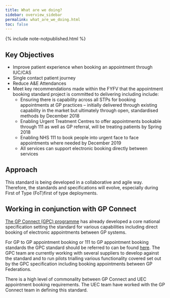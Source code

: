 ```yaml
---
title: What are we doing?
sidebar: overview_sidebar
permalink: what_are_we_doing.html
toc: false
---
```

{% include note-notpublished.html %}

## Key Objectives
* Improve patient experience when booking an appointment through IUC/CAS
* Single contact patient journey
* Reduce A&E Attendances
* Meet key recommendations made within the FYFV that the appointment booking standard project is committed to delivering including include:
  * Ensuring there is capability across all STPs for booking appointments at GP practices – initially delivered through existing capability in the market but ultimately through open, standardised methods by December 2018
  * Enabling Urgent Treatment Centres to offer appointments bookable through 111 as well as GP referral, will be treating patients by Spring 2018
  * Enabling NHS 111 to book people into urgent face to face appointments where needed by December 2019
  * All services can support electronic booking directly between services

## Approach
This standard is being developed in a collaborative and agile way. Therefore, the standards and specifications will evolve, especially during First of Type (FoT)first of type deployments.

## Working in conjunction with GP Connect
<a href="https://developer.nhs.uk/library/interoperability/gp-connect" target="_blank">The GP Connect (GPC) programme</a> has already developed a core national specification setting the standard for various capabilities including direct booking of electronic appointments between GP systems. 

For GP to GP appointment booking or 111 to GP appointment booking standards the GPC standard should be referred to can be found <a href="https://nhsconnect.github.io/gpconnect/" target="_blank">here</a>.
The GPC team are currently working with several suppliers to develop against the standard and to run pilots trialling various functionality covered set out by the GPC specification including booking appointments between GP Federations.

There is a high level of commonality between GP Connect and UEC appointment booking requirements. The UEC team have worked with the GP Connect team in defining this standard.
